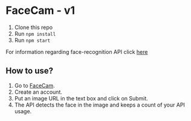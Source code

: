 # FaceCam - v1


1. Clone this repo
2. Run `npm install`
3. Run `npm start`


For information regarding face-recognition API click [here](https://www.clarifai.com/)


## How to use?

1. Go to [FaceCam](http://rohan-facecam.herokuapp.com/).
2. Create an account.
3. Put an image URL in the text box and click on Submit.
4. The API detects the face in the image and keeps a count of your API usage.
